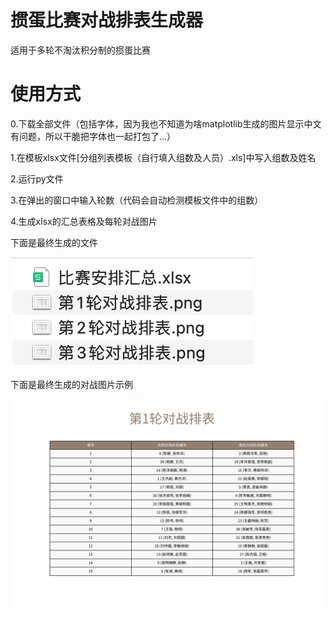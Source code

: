 # 掼蛋比赛对战排表生成器
适用于多轮不淘汰积分制的掼蛋比赛
# 使用方式

0.下载全部文件（包括字体，因为我也不知道为啥matplotlib生成的图片显示中文有问题，所以干脆把字体也一起打包了...）

1.在模板xlsx文件[分组列表模板（自行填入组数及人员）.xls]中写入组数及姓名

2.运行py文件

3.在弹出的窗口中输入轮数（代码会自动检测模板文件中的组数）

4.生成xlsx的汇总表格及每轮对战图片



下面是最终生成的文件

![image](https://github.com/cat-xierluo/guandanbisai/blob/main/%E7%94%9F%E6%88%90%E5%86%85%E5%AE%B9.png?raw=true)            


下面是最终生成的对战图片示例

![image](https://github.com/cat-xierluo/guandanbisai/blob/main/%E5%AF%B9%E6%88%98%E6%8E%92%E8%A1%A8%E7%94%9F%E6%88%90%E7%A4%BA%E4%BE%8B.png?raw=true)            
